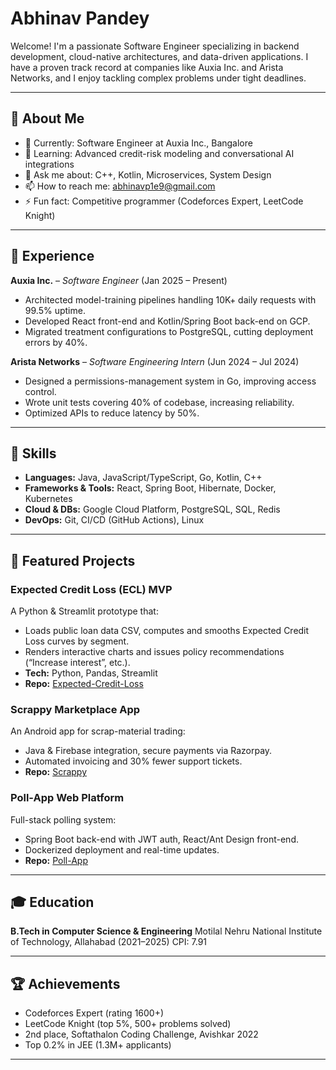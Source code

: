 # Abhinav Pandey

Welcome! I'm a passionate Software Engineer specializing in backend development, cloud-native architectures, and data-driven applications. I have a proven track record at companies like Auxia Inc. and Arista Networks, and I enjoy tackling complex problems under tight deadlines.

---

## 🚀 About Me

* 🔭 Currently: Software Engineer at Auxia Inc., Bangalore
* 🌱 Learning: Advanced credit-risk modeling and conversational AI integrations
* 💬 Ask me about: C++, Kotlin, Microservices, System Design
* 📫 How to reach me: [abhinavp1e9@gmail.com](mailto:abhinavp1e9@gmail.com)
* ⚡ Fun fact: Competitive programmer (Codeforces Expert, LeetCode Knight)

---

## 💼 Experience

**Auxia Inc.** – *Software Engineer* (Jan 2025 – Present)

* Architected model-training pipelines handling 10K+ daily requests with 99.5% uptime.
* Developed React front-end and Kotlin/Spring Boot back-end on GCP.
* Migrated treatment configurations to PostgreSQL, cutting deployment errors by 40%.

**Arista Networks** – *Software Engineering Intern* (Jun 2024 – Jul 2024)

* Designed a permissions-management system in Go, improving access control.
* Wrote unit tests covering 40% of codebase, increasing reliability.
* Optimized APIs to reduce latency by 50%.

---

## 🔧 Skills

* **Languages:** Java, JavaScript/TypeScript, Go, Kotlin, C++
* **Frameworks & Tools:** React, Spring Boot, Hibernate, Docker, Kubernetes
* **Cloud & DBs:** Google Cloud Platform, PostgreSQL, SQL, Redis
* **DevOps:** Git, CI/CD (GitHub Actions), Linux

---

## 📂 Featured Projects

### Expected Credit Loss (ECL) MVP

A Python & Streamlit prototype that:

* Loads public loan data CSV, computes and smooths Expected Credit Loss curves by segment.
* Renders interactive charts and issues policy recommendations (“Increase interest”, etc.).
* **Tech:** Python, Pandas, Streamlit
* **Repo:** [Expected-Credit-Loss](https://github.com/Abhioneb/Expected-Credit-Loss)

### Scrappy Marketplace App

An Android app for scrap-material trading:

* Java & Firebase integration, secure payments via Razorpay.
* Automated invoicing and 30% fewer support tickets.
* **Repo:** [Scrappy](https://github.com/Abhioneb/Scrappy)

### Poll-App Web Platform

Full-stack polling system:

* Spring Boot back-end with JWT auth, React/Ant Design front-end.
* Dockerized deployment and real-time updates.
* **Repo:** [Poll-App](https://github.com/Abhioneb/Poll-App)

---

## 🎓 Education

**B.Tech in Computer Science & Engineering**
Motilal Nehru National Institute of Technology, Allahabad (2021–2025)
CPI: 7.91

---

## 🏆 Achievements

* Codeforces Expert (rating 1600+)
* LeetCode Knight (top 5%, 500+ problems solved)
* 2nd place, Softathalon Coding Challenge, Avishkar 2022
* Top 0.2% in JEE (1.3M+ applicants)

---

<!--
#### 📫 How to reach me
abhinavp1e9@gmail.com

#### ⚙️ GitHub Analytics
![Abhioneb's GitHub stats](https://github-readme-stats.vercel.app/api?username=Abhioneb&show_icons=true&theme=default)
-->
